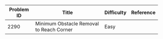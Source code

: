 | Problem ID | Title | Difficulty | Reference
| --- | --- | --- | ---
| 2290 | Minimum Obstacle Removal to Reach Corner | Easy | 
